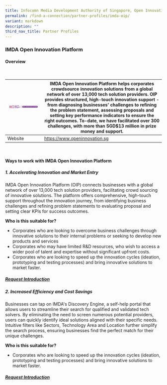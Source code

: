 ```yaml
---
title: Infocomn Media Development Authority of Singapore, Open Innovation Platform
permalink: /find-a-connection/partner-profiles/imda-oip/
variant: markdown
description: ""
third_nav_title: Partner Profiles
---
```

### IMDA Open Innovation Platform
#### Overview
<br>

| ![](/images/Open_Innovation_Platform_full_colour.png) | IMDA Open Innovation Platform helps corporates crowdsource innovation solutions from a global network of over 13,000 tech solution providers. OIP provides structured, high-touch innovation support - from diagnosing businesses' challenges to refining the problem statement, assessing proposals and setting key performance indicators to ensure the right outcomes. To-date, we have facilitated over 300 challenges, with more than SGD$13 million in prize money and support.  | 
| -------- | -------- | 
| Website |  https://www.openinnovation.sg
<br>

#### Ways to work with IMDA Open Innovation Platform
##### 1. Accelerating Innovation and Market Entry 
IMDA Open Innovation Platform (OIP) connects businesses with a global network of over 13,000 tech solution providers, facilitating crowd sourcing of innovative solutions. The platform offers comprehensive, high-touch support throughout the innovation journey, from identifying business challenges and refining problem statements to evaluating proposal and setting clear KPIs for success outcomes. 

**Who is this suitable for?** 
* Corporates who are looking to overcome business challenges through innovative solutions to their internal problems or seeking to develop new products and services
* Corporates who may have limited R&amp;D resources, who wish to access a wider pool of talent and expertise without significant upfront costs. 
* Corporates who are looking to speed up the innovation cycles (ideation, prototyping and testing processes) and bring innovative solutions to market faster.

##### [Request Introduction](https://form.gov.sg/6530993c6043620012ab94c1?6530a25523d653001217d3a6=Infocomm%20Media%20Development%20Authority%20of%20Singapore,%20IMDA:%20Accelerating%20Innovation%20and%20Market%20Entry)

##### 2. Increased Efficiency and Cost Savings 
Businesses can tap on IMDA's Discovery Engine, a self-help portal that allows users to streamline their search for qualified and validated tech solvers. By eliminating the need to screen numerous potential providers, users can quickly identify ideal solutions aligned with their specific needs. Intuitive filters like Sectors, Technology Area and Location further simplify the search process, ensuring businesses find the perfect match for their unique challenges. 

**Who is this suitable for?** 
* Corporates who are looking to speed up the innovation cycles (ideation, prototyping and testing processes) and bring innovative solutions to market faster.

##### [Request Introduction](https://form.gov.sg/6530993c6043620012ab94c1?6530a25523d653001217d3a6=Infocomm%20Media%20Development%20Authority%20of%20Singapore,%20IMDA:%20Increased%20Efficiency%20and%20Cost%20Savings)